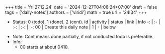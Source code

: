 +++
title = 'fri 27.12.24'
date = '2024-12-27T04:08:24+07:00'
draft = false
tags = ['daily-notes']
authors = ['viridi']
math = true
url = '24l34'
+++
<!--more-->

+ Status: 0 (todo), 1 (done), 2 (cont).
id | activity | status | link | info
-: | :- | :-: | :-: | :-:
00 | Create this daily note  | 1 | - | below

- Note: Cont means done partially, if not conducted todo is preferable.
- Info:
  + 00 starts at about 0410.
